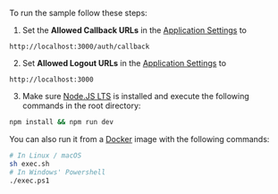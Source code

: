 <!-- markdownlint-disable MD031 MD041 -->

To run the sample follow these steps:

1) Set the **Allowed Callback URLs** in the <a href="${manage_url}/#/applications/${account.clientId}/settings" target="_blank" rel="noreferrer">Application Settings</a> to
```text
http://localhost:3000/auth/callback
```

2) Set **Allowed Logout URLs** in the <a href="${manage_url}/#/applications/${account.clientId}/settings" target="_blank" rel="noreferrer">Application Settings</a> to
```text
http://localhost:3000
```

3) Make sure <a href="https://nodejs.org/en/download/" target="_blank" rel="noreferrer">Node.JS LTS</a> is installed and execute the following commands in the root directory:
```bash
npm install && npm run dev
```

You can also run it from a <a href="https://www.docker.com" target="_blank" rel="noreferrer">Docker</a> image with the following commands:

```bash
# In Linux / macOS
sh exec.sh
# In Windows' Powershell
./exec.ps1
```
